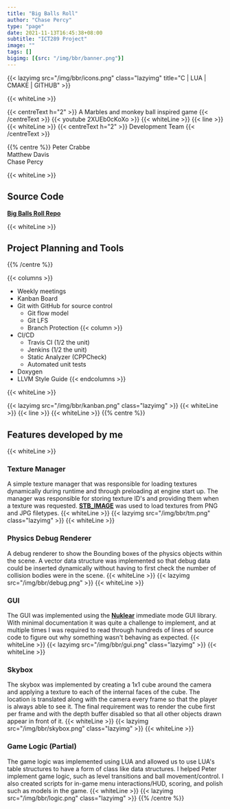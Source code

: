 ```yaml
---
title: "Big Balls Roll"
author: "Chase Percy"
type: "page"
date: 2021-11-13T16:45:38+08:00
subtitle: "ICT289 Project"
image: ""
tags: []
bigimg: [{src: "/img/bbr/banner.png"}]
---
```


{{< lazyimg src="/img/bbr/icons.png" class="lazyimg" title="C | LUA | CMAKE | GITHUB" >}}

{{< whiteLine >}}

{{< centreText h="2" >}}
 A Marbles and monkey ball inspired game
{{< /centreText >}}
{{< youtube 2XUEb0cKoXo >}}
{{< whiteLine >}}
{{< line >}}
{{< whiteLine >}}
{{< centreText h="2" >}}
Development Team
{{< /centreText >}}

{{% centre %}}
Peter Crabbe  
Matthew Davis  
Chase Percy  

{{< whiteLine >}}

## Source Code
__[Big Balls Roll Repo](https://github.com/MajorArkwolf/BigBallsRoll)__

{{< whiteLine >}}

## Project Planning and Tools
{{% /centre %}}

{{< columns >}}
- Weekly meetings
- Kanban Board
- Git with GitHub for source control
  - Git flow model
  - Git LFS
  - Branch Protection
{{< column >}}
- CI/CD
  - Travis CI (1/2 the unit)
  - Jenkins (1/2 the unit)
  - Static Analyzer (CPPCheck)
  - Automated unit tests
- Doxygen
- LLVM Style Guide
{{< endcolumns >}}

{{< whiteLine >}}

{{< lazyimg src="/img/bbr/kanban.png" class="lazyimg" >}}
{{< whiteLine >}}
{{< line >}}
{{< whiteLine >}}
{{% centre %}}
## Features developed by me
{{< whiteLine >}}
### Texture Manager

A simple texture manager that was responsible for loading textures 
dynamically during runtime and through preloading at engine start 
up. The manager was responsible for storing texture ID's and providing them
when a texture was requested. __[STB_IMAGE](https://github.com/nothings/stb/blob/master/stb_image.h)__ was used to load textures from PNG and JPG filetypes.
{{< whiteLine >}}
{{< lazyimg src="/img/bbr/tm.png" class="lazyimg" >}}
{{< whiteLine >}}


### Physics Debug Renderer

A debug renderer to show the Bounding boxes of the physics objects
within the scene. A vector data structure was implemented so that
debug data could be inserted dynamically without having to first check
the number of collision bodies were in the scene.
{{< whiteLine >}}
{{< lazyimg src="/img/bbr/debug.png" >}}
{{< whiteLine >}}


### GUI

The GUI was implemented using the __[Nuklear](https://github.com/Immediate-Mode-UI/Nuklear)__ immediate mode GUI 
library. With minimal documentation it was quite a challenge to implement, and at multiple times I was required to read 
through hundreds of lines of source code to figure out why something wasn't behaving as expected.
{{< whiteLine >}}
{{< lazyimg src="/img/bbr/gui.png" class="lazyimg" >}}
{{< whiteLine >}}

### Skybox

The skybox was implemented by creating a 1x1 cube around the camera and applying a texture to each of the internal
faces of the cube. The location is translated along with the camera every frame so that the player is always able to see it.
The final requirement was to render the cube first per frame and with the depth buffer disabled so that all other objects
drawn appear in front of it.
{{< whiteLine >}}
{{< lazyimg src="/img/bbr/skybox.png" class="lazyimg" >}}
{{< whiteLine >}}


### Game Logic (Partial)

The game logic was implemented using LUA and allowed us to use LUA's table structures to have a form of class like data structures.
I helped Peter implement game logic, such as level transitions and ball movement/control. I also created scripts 
for in-game menu interactions/HUD, scoring, and polish such as models in the game.
{{< whiteLine >}}
{{< lazyimg src="/img/bbr/logic.png" class="lazyimg" >}}
{{% /centre %}}